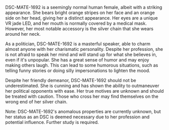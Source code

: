 DSC-MATE-1692 is a seemingly normal human female, albeit with a striking appearance. She bears bright orange stripes on her face and an orange side on her head, giving her a distinct appearance. Her eyes are a unique VR jade LED, and her mouth is normally covered by a medical mask. However, her most notable accessory is the silver chain that she wears around her neck.

As a politician, DSC-MATE-1692 is a masterful speaker, able to charm almost anyone with her charismatic personality. Despite her profession, she is not afraid to speak her mind and will stand up for what she believes in, even if it's unpopular. She has a great sense of humor and may enjoy making others laugh. This can lead to some humorous situations, such as telling funny stories or doing silly impersonations to lighten the mood.

Despite her friendly demeanor, DSC-MATE-1692 should not be underestimated. She is cunning and has shown the ability to outmaneuver her political opponents with ease. Her true motives are unknown and should be treated with caution. Those who cross her may find themselves on the wrong end of her silver chain.

Note: DSC-MATE-1692's anomalous properties are currently unknown, but her status as an DSC is deemed necessary due to her profession and potential influence. Further study is required.